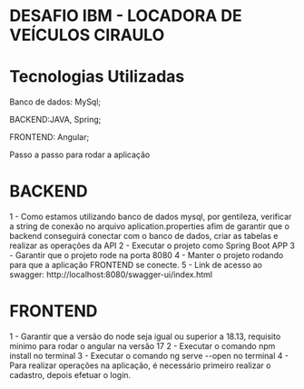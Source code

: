 # DESAFIO IBM - LOCADORA DE VEÍCULOS CIRAULO

# Tecnologias Utilizadas

Banco de dados: MySql;

BACKEND:JAVA, Spring;

FRONTEND: Angular;

Passo a passo para rodar a aplicação

# BACKEND
1 - Como estamos utilizando banco de dados mysql, por gentileza, verificar a string de conexão no arquivo aplication.properties
afim de garantir que o backend conseguirá conectar com o banco de dados, criar as tabelas e realizar as operações da API
2 - Executar o projeto como Spring Boot APP
3 - Garantir que o projeto rode na porta 8080
4 - Manter o projeto rodando para que a aplicação FRONTEND se conecte.
5 - Link de acesso ao swagger: http://localhost:8080/swagger-ui/index.html

# FRONTEND
1 - Garantir que a versão do node seja igual ou superior a 18.13, requisito minimo para rodar o angular na versão 17
2 - Executar o comando npm install no terminal
3 - Executar o comando ng serve --open no terminal
4 - Para realizar operações na aplicação, é necessário primeiro realizar o cadastro, depois efetuar o login.
